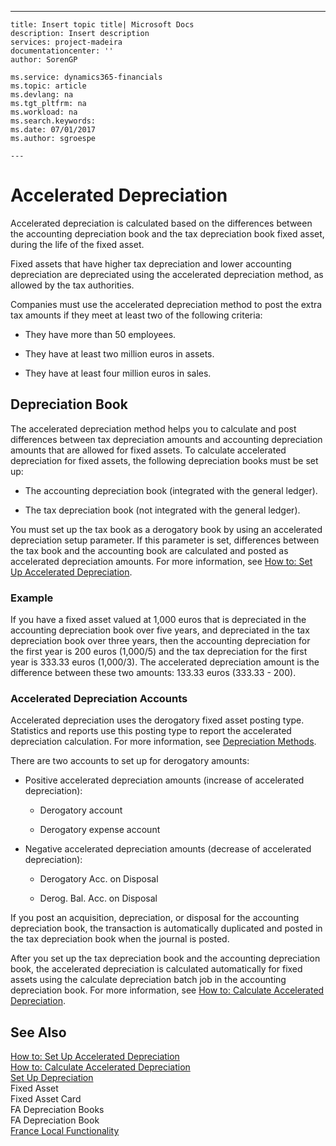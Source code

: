 ---
    title: Insert topic title| Microsoft Docs
    description: Insert description
    services: project-madeira
    documentationcenter: ''
    author: SorenGP

    ms.service: dynamics365-financials
    ms.topic: article
    ms.devlang: na
    ms.tgt_pltfrm: na
    ms.workload: na
    ms.search.keywords:
    ms.date: 07/01/2017
    ms.author: sgroespe

    ---
# Accelerated Depreciation
Accelerated depreciation is calculated based on the differences between the accounting depreciation book and the tax depreciation book fixed asset, during the life of the fixed asset.  
  
 Fixed assets that have higher tax depreciation and lower accounting depreciation are depreciated using the accelerated depreciation method, as allowed by the tax authorities.  
  
 Companies must use the accelerated depreciation method to post the extra tax amounts if they meet at least two of the following criteria:  
  
-   They have more than 50 employees.  
  
-   They have at least two million euros in assets.  
  
-   They have at least four million euros in sales.  
  
## Depreciation Book  
 The accelerated depreciation method helps you to calculate and post differences between tax depreciation amounts and accounting depreciation amounts that are allowed for fixed assets. To calculate accelerated depreciation for fixed assets, the following depreciation books must be set up:  
  
-   The accounting depreciation book \(integrated with the general ledger\).  
  
-   The tax depreciation book \(not integrated with the general ledger\).  
  
 You must set up the tax book as a derogatory book by using an accelerated depreciation setup parameter. If this parameter is set, differences between the tax book and the accounting book are calculated and posted as accelerated depreciation amounts. For more information, see [How to: Set Up Accelerated Depreciation](../../LocalFunctionalityForMicrosoftDynamicsNav2016/France/how-to-set-up-accelerated-depreciation.md).  
  
### Example  
 If you have a fixed asset valued at 1,000 euros that is depreciated in the accounting depreciation book over five years, and depreciated in the tax depreciation book over three years, then the accounting depreciation for the first year is 200 euros \(1,000\/5\) and the tax depreciation for the first year is 333.33 euros \(1,000\/3\). The accelerated depreciation amount is the difference between these two amounts: 133.33 euros \(333.33 \- 200\).  
  
### Accelerated Depreciation Accounts  
 Accelerated depreciation uses the derogatory fixed asset posting type. Statistics and reports use this posting type to report the accelerated depreciation calculation. For more information, see [Depreciation Methods](../../Finance/depreciation-methods.md).  
  
 There are two accounts to set up for derogatory amounts:  
  
-   Positive accelerated depreciation amounts \(increase of accelerated depreciation\):  
  
    -   Derogatory account  
  
    -   Derogatory expense account  
  
-   Negative accelerated depreciation amounts \(decrease of accelerated depreciation\):  
  
    -   Derogatory Acc. on Disposal  
  
    -   Derog. Bal. Acc. on Disposal  
  
 If you post an acquisition, depreciation, or disposal for the accounting depreciation book, the transaction is automatically duplicated and posted in the tax depreciation book when the journal is posted.  
  
 After you set up the tax depreciation book and the accounting depreciation book, the accelerated depreciation is calculated automatically for fixed assets using the calculate depreciation batch job in the accounting depreciation book. For more information, see [How to: Calculate Accelerated Depreciation](../../LocalFunctionalityForMicrosoftDynamicsNav2016/France/how-to-calculate-accelerated-depreciation.md).  
  
## See Also  
 [How to: Set Up Accelerated Depreciation](../../LocalFunctionalityForMicrosoftDynamicsNav2016/France/how-to-set-up-accelerated-depreciation.md)   
 [How to: Calculate Accelerated Depreciation](../../LocalFunctionalityForMicrosoftDynamicsNav2016/France/how-to-calculate-accelerated-depreciation.md)   
 [Set Up Depreciation](../../Finance/set-up-depreciation.md)   
 Fixed Asset   
 Fixed Asset Card   
 FA Depreciation Books   
 FA Depreciation Book   
 [France Local Functionality](../../LocalFunctionalityForMicrosoftDynamicsNav2016/France/france-local-functionality.md)